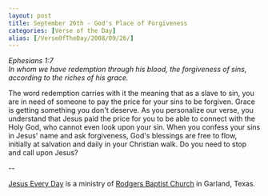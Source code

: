 ```yaml
---
layout: post
title: September 26th - God's Place of Forgiveness
categories: [Verse of the Day]
alias: [/VerseOfTheDay/2008/09/26/]
---
```


_Ephesians 1:7  
In whom we have redemption through his blood, the forgiveness of
sins, according to the riches of his grace._

The word redemption carries with it the meaning that as a slave to
sin, you are in need of someone to pay the price for your sins to be
forgiven. Grace is getting something you don't deserve. As you
personalize our verse, you understand that Jesus paid the price for
you to be able to connect with the Holy God, who cannot even look
upon your sin. When you confess your sins in Jesus' name and ask
forgiveness, God's blessings are free to flow, initially at salvation
and daily in your Christian walk. Do you need to stop and call upon
Jesus?

 --

<a href=http://jesuseveryday.net>Jesus Every Day</a> is a ministry of <a href=http://rodgersbaptist.net>Rodgers Baptist Church</a> in Garland, Texas.
